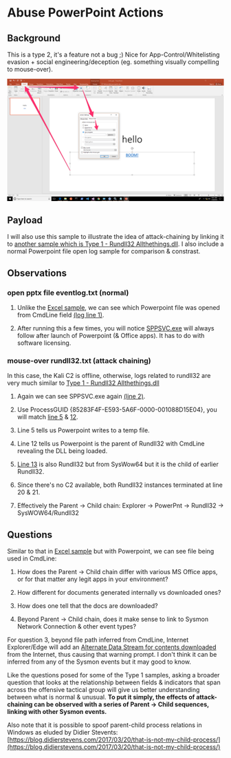 # Abuse PowerPoint Actions

## Background
This is a type 2, it's a feature not a bug ;) Nice for App-Control/Whitelisting evasion + social engineering/deception (eg. something visually compelling to mouse-over).

![](addaction.png)

## Payload
I will also use this sample to illustrate the idea of attack-chaining by linking it to [another sample which is Type 1 - Rundll32 Allthethings.dll](https://github.com/jymcheong/SysmonResources/tree/master/6.%20Sample%20Data/stage%202%20(Get%20In)/2.%20run%20payloads/(Type%201)%20Allthethings.dll%20with%20rundll32). I also include a normal Powerpoint file open log sample for comparison & constrast.

## Observations

### open pptx file eventlog.txt (normal)
1. Unlike the [Excel sample](https://github.com/jymcheong/SysmonResources/tree/master/6.%20Sample%20Data/stage%202%20(Get%20In)/2.%20run%20payloads/(Type%202)%20Abuse%20MS%20Excel%20DDE), we can see which Powerpoint file was opened from CmdLine field [(log line 1)](https://github.com/jymcheong/SysmonResources/blob/9ee273f2f237f727bf1bf54d9459d539bef21c08/6.%20Sample%20Data/stage%202%20(Get%20In)/2.%20run%20payloads/(Type%202)%20Abuse%20MS%20PPT%20Mouse-over%20Action/open%20pptx%20file%20eventlog.txt#L1).

2. After running this a few times, you will notice [SPPSVC.exe](https://www.bleepingcomputer.com/startups/sppsvc.exe-25807.html) will always follow after launch of Powerpoint (& Office apps). It has to do with software licensing.

### mouse-over rundll32.txt (attack chaining)
In this case, the Kali C2 is offline, otherwise, logs related to rundll32 are very much similar to [Type 1 - Rundll32 Allthethings.dll](https://github.com/jymcheong/SysmonResources/tree/master/6.%20Sample%20Data/stage%202%20(Get%20In)/2.%20run%20payloads/(Type%201)%20Allthethings.dll%20with%20rundll32)

1. Again we can see SPPSVC.exe again [(line 2)](https://github.com/jymcheong/SysmonResources/blob/0f7dcae09c7a20d62f7fba320351e317d75084ed/6.%20Sample%20Data/stage%202%20(Get%20In)/2.%20run%20payloads/(Type%202)%20Abuse%20MS%20PPT%20Mouse-over%20Action/mouse-over%20rundll32%20eventlog.txt#L2).

2. Use ProcessGUID {85283F4F-E593-5A6F-0000-001088D15E04}, you will match [line 5](https://github.com/jymcheong/SysmonResources/blob/0f7dcae09c7a20d62f7fba320351e317d75084ed/6.%20Sample%20Data/stage%202%20(Get%20In)/2.%20run%20payloads/(Type%202)%20Abuse%20MS%20PPT%20Mouse-over%20Action/mouse-over%20rundll32%20eventlog.txt#L5) & [12](https://github.com/jymcheong/SysmonResources/blob/0f7dcae09c7a20d62f7fba320351e317d75084ed/6.%20Sample%20Data/stage%202%20(Get%20In)/2.%20run%20payloads/(Type%202)%20Abuse%20MS%20PPT%20Mouse-over%20Action/mouse-over%20rundll32%20eventlog.txt#L12).

3. Line 5 tells us Powerpoint writes to a temp file.
4. Line 12 tells us Powerpoint is the parent of Rundll32 with CmdLine revealing the DLL being loaded.
5. [Line 13](https://github.com/jymcheong/SysmonResources/blob/0f7dcae09c7a20d62f7fba320351e317d75084ed/6.%20Sample%20Data/stage%202%20(Get%20In)/2.%20run%20payloads/(Type%202)%20Abuse%20MS%20PPT%20Mouse-over%20Action/mouse-over%20rundll32%20eventlog.txt#L13) is also Rundll32 but from SysWow64 but it is the child of earlier Rundll32.
6. Since there's no C2 available, both Rundll32 instances terminated at line 20 & 21.
7. Effectively the Parent -> Child chain: Explorer -> PowerPnt -> Rundll32 -> SysWOW64/Rundll32

## Questions
Similar to that in [Excel sample](https://github.com/jymcheong/SysmonResources/tree/master/6.%20Sample%20Data/stage%202%20(Get%20In)/2.%20run%20payloads/(Type%202)%20Abuse%20MS%20Excel%20DDE) but with Powerpoint, we can see file being used in CmdLine:

1. How does the Parent -> Child chain differ with various MS Office apps, or for that matter any legit apps in your environment?

2. How different for documents generated internally vs downloaded ones?

3. How does one tell that the docs are downloaded?

4. Beyond Parent -> Child chain, does it make sense to link to Sysmon Network Connection & other event types?

For question 3, beyond file path inferred from CmdLine, Internet Explorer/Edge will add an [Alternate Data Stream for contents downloaded](https://stackoverflow.com/questions/4496697/what-is-zone-identifier) from the Internet, thus causing that warning prompt. I don't think it can be inferred from any of the Sysmon events but it may good to know.

Like the questions posed for some of the Type 1 samples, asking a broader question that looks at the relationship between fields & indicators that span across the offensive tactical group will give us better understanding between what is normal & unusual. **To put it simply, the effects of attack-chaining can be observed with a series of Parent -> Child sequences, linking with other Sysmon events.**

Also note that it is possible to spoof parent-child process relations in Windows as eluded by Didier Stevents: [https://blog.didierstevens.com/2017/03/20/that-is-not-my-child-process/](https://blog.didierstevens.com/2017/03/20/that-is-not-my-child-process/)
